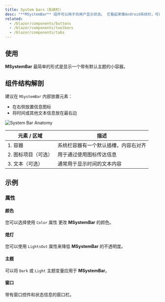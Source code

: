 ```yaml
---
title: System bars（系统栏）
desc: "**MSystemBar** 组件可以用于向用户显示状态。 它看起来像Android系统栏，可以包含图标、空格和一些文本。"
related:
  - /blazor/components/buttons
  - /blazor/components/toolbars
  - /blazor/components/tabs
---
```


## 使用

**MSystemBar** 最简单的形式是显示一个带有默认主题的小容器。

<system-bars-usage></system-bars-usage>

## 组件结构解剖

建议在 `MSystemBar` 内部放置元素：

* 在右侧放置信息图标
* 将时间或其他文本信息放在最右边

![System Bar Anatomy](https://cdn.vuetifyjs.com/docs/images/components-temp/v-system-bar/v-system-bar-anatomy.png)

| 元素 / 区域 | 描述 |
| - | - |
| 1. 容器 | 系统栏容器有一个默认插槽，内容右对齐 |
| 2. 图标项目（可选） | 用于通过使用图标传达信息 |
| 3. 文本（可选） | 通常用于显示时间的文本内容 |

## 示例

### 属性

#### 颜色

您可以选择使用 `Color` 属性 更改 **MSystemBar** 的颜色。

<masa-example file="Examples.components.system_bars.Color"></masa-example>

#### 熄灯

您可以使用 `LightsOut` 属性来降低 **MSystemBar** 的不透明度。

<masa-example file="Examples.components.system_bars.LightOut"></masa-example>

#### 主题

可以将 `Dark` 或 `Light` 主题变量应用于 **MSystemBar**。

<masa-example file="Examples.components.system_bars.Theme"></masa-example>

#### 窗口

带有窗口控件和状态信息的窗口栏。

<masa-example file="Examples.components.system_bars.Window"></masa-example>

